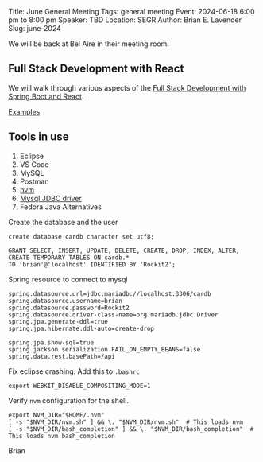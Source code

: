 Title: June General Meeting
Tags: general meeting
Event: 2024-06-18 6:00 pm to 8:00 pm
Speaker: TBD
Location: SEGR
Author: Brian E. Lavender
Slug: june-2024

We will be back at Bel Aire in their meeting room. 

## Full Stack Development with React

We will walk through various aspects of the [Full Stack Development with Spring Boot and React](https://www.packtpub.com/product/full-stack-development-with-spring-boot-and-react/9781803234588).

[Examples](https://github.com/PacktPublishing/Full-Stack-Development-with-Spring-Boot-and-React.git)

## Tools in use

1. Eclipse
2. VS Code
3. MySQL
4. Postman
5. [nvm](https://github.com/nvm-sh/nvm)
6. [Mysql JDBC driver](https://mvnrepository.com/artifact/mysql/mysql-connector-java/5.1.49)
7. Fedora Java Alternatives

Create the database and the user

```
create database cardb character set utf8;

GRANT SELECT, INSERT, UPDATE, DELETE, CREATE, DROP, INDEX, ALTER,
CREATE TEMPORARY TABLES ON cardb.*
TO 'brian'@'localhost' IDENTIFIED BY 'Rockit2';
```

Spring resource to connect to mysql

```
spring.datasource.url=jdbc:mariadb://localhost:3306/cardb 
spring.datasource.username=brian
spring.datasource.password=Rockit2
spring.datasource.driver-class-name=org.mariadb.jdbc.Driver
spring.jpa.generate-ddl=true 
spring.jpa.hibernate.ddl-auto=create-drop

spring.jpa.show-sql=true
spring.jackson.serialization.FAIL_ON_EMPTY_BEANS=false
spring.data.rest.basePath=/api
```

Fix eclipse crashing. Add this to `.bashrc`

```
export WEBKIT_DISABLE_COMPOSITING_MODE=1
```

Verify `nvm` configuration for the shell. 

```
export NVM_DIR="$HOME/.nvm"
[ -s "$NVM_DIR/nvm.sh" ] && \. "$NVM_DIR/nvm.sh"  # This loads nvm
[ -s "$NVM_DIR/bash_completion" ] && \. "$NVM_DIR/bash_completion"  # This loads nvm bash_completion
```


Brian
